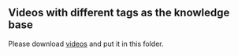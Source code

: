 ## Videos with different tags as the knowledge base

Please download [videos]() and put it in this folder.

